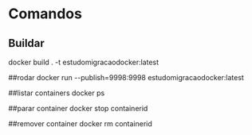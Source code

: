# Comandos

## Buildar
docker build . -t estudomigracaodocker:latest

##rodar
docker run --publish=9998:9998 estudomigracaodocker:latest


##listar containers
docker ps

##parar container
docker stop containerid


##remover container
docker rm containerid
